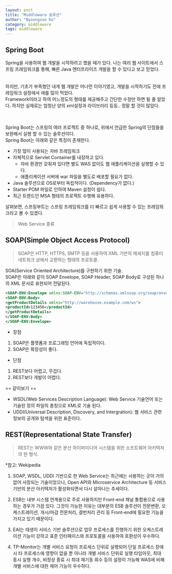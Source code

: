 ```yaml
---
layout: post
title: "Middleware 솔루션"
author: "Byoungsoo Ko"
category: middleware
tags: middleware
---
```


>
## Spring Boot

Spring을 사용하여 웹 개발을 시작하려고 했을 때가 있다. 나는 여러 웹 사이트에서 스프링 프레임워크를 통해, 빠른 Java 엔터프라이즈 개발을 할 수 있다고 보고 믿었다.  
<br/><br/>
하지만, 기초가 부족했던 내게 웹 개발은 머나먼 이야기였고, 개발을 시작하기도 전에 프레임워크 설정에서 애를 많이 먹었다.  
Framework이라고 하여 어느정도의 형태를 제공해주고 간단한 수정만 하면 될 줄 알았다. 하지만 실제로는 엄청난 양의 xml설정과 라이브러리 등등.. 정말 할 것이 많았다.  
<br/><br/>

Spring Boot는 스프링의 여러 프로젝트 중 하나로, 위에서 언급한 Spring의 단점들을 보완해서 실행 할 수 있는 솔루션이다.  
Spring Boot는 아래와 같은 특징이 존재한다.

- 가장 많이 사용되는 자바 프레임워크
- 자체적으로 Servlet Container를 내장하고 있다.
  + 자바 환경만 갖춰져 있다면 별도 WAS 없이도 웹 애플리케이션을 실행할 수 있다.
  + 애플리케이션 서버에 war 파일을 별도로 배포할 필요가 없다.
- Java 솔루션으로 OS로부터 독립적이다. (Dependency가 없다.)
- Starter POM 파일로 인하여 Maven 설정이 쉽다.
- 최근 트렌드인 MSA 형태의 프로젝트 수행해 유용하다.

살펴보면, 스프링부트는 스프링 프레임워크를 더 빠르고 쉽게 사용할 수 있는 프레임워크라고 볼 수 있겠다.  




> Web Service 종류

## SOAP(Simple Object Access Protocol)
>SOAP은 HTTP, HTTPS, SMTP 등을 사용하여 XML 기반의 메세지를 컴퓨터 네트워크 상에서 교환하는 형태의 프로토콜.

SOA(Service Oriented Architecture)를 구현하기 위한 기술.  
SOAP은 아래와 같이 SOAP Envelope, SOAP Header, SOAP Body로 구성된 하나의 XML 문서로 표현되어 전달된다.

```xml
<SOAP-ENV:Envelope xmlns:SOAP-ENV="http://schemas.xmlsoap.org/soap/envelope/">
<SOAP-ENV:Body>
<getProductDetails xmlns="http://warehouse.example.com/ws">
<productId>123456</productId>
</getProductDetails>
</SOAP-ENV:Body>
</SOAP-ENV:Envelope>
```

- 장점
1. SOAP은 플랫폼과 프로그래밍 언어에 독립적이다.
2. SOAP은 확장성이 좋다.

- 단점
1. REST보다 어렵고, 무겁다.
2. REST보다 개발이 어렵다.

== 같이보기 ==
- WSDL(Web Services Description Language): Web Service 기술언어 또는 기술된 정의 파일의 총칭으로 XML로 기술 된다.
- UDDI(Universal Description, Discovery, and Intergration): 웹 서비스 관련 정보의 공개와 탐색을 위한 표준이다.

## REST(Representational State Transfer)
>REST는 WWW와 같은 분산 하이퍼미디어 시스템을 위한 소프트웨어 아키텍처의 한 형식.

*참고: Wekipedia


1. SOAP, WSDL, UDDI 기반으로 한 Web Service는 최근에는 사용하는 곳이 거의 없어 사장되는 기술이었으나, Open API와 Microservice Architecture 등 서비스 기반의 분산 아키텍처가 활성화되면서 다시 살아나는 추세이다.

2. ESB는 내부 시스템 연계용으로 주로 사용하지만 Front-end 채널 통합용으로 사용하는 경우가 가끔 있다. 그것이 가능한 이유는 대부분의 ESB 솔루션이 전문변환, 오케스트레이션, 개시/마감 전문처리, 결번처리 관리 등 Front-end에 필요한 기능을 가지고 있기 때문이다.

3. EAI는 태생이 서비스 기반 솔루션으로 업무 프로세스를 진행하기 위한 오케스트레이션 기능이 강하고 표준 인터페이스와 프로토콜을 사용하여 호환성이 우수하다.

4. TP-Monitor는 개별 서비스 요청이 프로세스 단위로 실행되어 단일 프로세스 장애 시 타 프로세스에 영향이 없을 뿐 아니라 개별 서비스 단위로 실행 타임아웃, 최대 동시 실행 개수, 비정상 종료 시 최대 재기동 회수 등의 설정이 가능해 WAS에 비해 개별 서비스에 대한 제어 기능이 우수하다.
